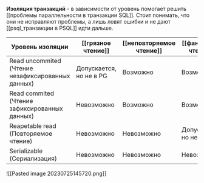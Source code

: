 
**Изоляция транзакций** - в зависимости от уровень помогает решить [[проблемы параллельности в транзакции SQL]]. Стоит понимать, что они не исправляют проблемы, а лишь ловят ошибки и не дают [[psql_транзакции в PSQL]] идти дальше.

| Уровень изоляции                                  | [[грязное чтение]]      | [[неповторяемое чтение]] | [[фантомное чтение]]     | [[аномалия сериализации]] |
| ------------------------------------------------- | ----------------------- | -------------------- | ----------------------- | --------------------- |
| Read uncommited (Чтение незафиксированных данных) | Допускается, но не в PG | Возможно             | Возможно                | Возможно              |
| Read commited (Чтение зафиксированных данных)     | Невозможно              | Возможно             | Возможно                | Возможно              |
| Reapetable read (Повторяемое чтение)              | Невозможно              | Невозможно           | Допускается, но не в PG | Возможно              |
| Serializable (Сериализация)                       | Невозможно              | Невозможно           | Невозможно              | Невозможно            |


![[Pasted image 20230725145720.png]]
